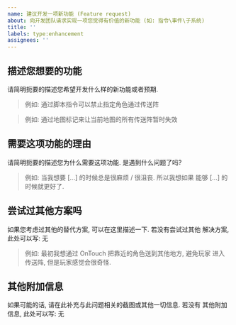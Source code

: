 ```yaml
---
name: 建议开发一项新功能 (Feature request)
about: 向开发团队请求实现一项您觉得有价值的新功能 (如: 指令\事件\子系统)
title: ''
labels: type:enhancement
assignees: ''
---
```


<!-- 
提示: 任何被尖括号包含起来的内容都是注释, 当您预览或者发布后注释
是不会被显示出来的. 

注意: 当您想输入一个以 @ 符号开头的 GM 指令使, 请确保您使用英文
输入状态下键盘数字 1 左侧的按键, 将指令括起来, 如: `@atcommands`
用这样的方式来括起一个 GM 指令, 避免圈定到 GitHub 中的其他用户!
-->

## 描述您想要的功能

请简明扼要的描述您希望开发什么样的新功能或者预期.

> 例如: 通过脚本指令可以禁止指定角色通过传送阵

> 例如: 通过地图标记来让当前地图的所有传送阵暂时失效

## 需要这项功能的理由

请简明扼要的描述您为什么需要这项功能. 是遇到什么问题了吗?

> 例如: 当我想要 [...] 的时候总是很麻烦 / 很沮丧. 所以我想如果
> 能够 [...] 的时候就更好了.

## 尝试过其他方案吗

如果您考虑过其他的替代方案, 可以在这里描述一下. 若没有尝试过其他
解决方案, 此处可以写: 无

> 例如: 最初我想通过 OnTouch 把靠近的角色送到其他地方, 避免玩家
> 进入传送阵, 但是玩家感觉会很奇怪.

## 其他附加信息

如果可能的话, 请在此补充与此问题相关的截图或其他一切信息. 若没有
其他附加信息, 此处可以写: 无
